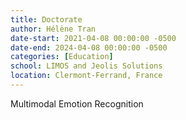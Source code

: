 ```yaml
---
title: Doctorate
author: Hélène Tran
date-start: 2021-04-08 00:00:00 -0500
date-end: 2024-04-08 00:00:00 -0500
categories: [Education]
school: LIMOS and Jeolis Solutions
location: Clermont-Ferrand, France
---
```


Multimodal Emotion Recognition